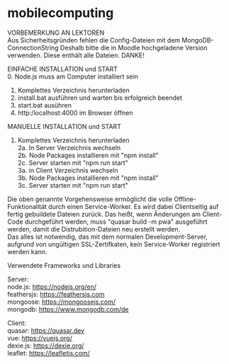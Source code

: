 # mobilecomputing

VORBEMERKUNG AN LEKTOREN  
Aus Sicherheitsgründen fehlen die Config-Dateien mit dem MongoDB-ConnectionString
Deshalb bitte die in Moodle hochgeladene Version verwenden. Diese enthält alle Dateien.
DANKE!  

EINFACHE INSTALLATION und START  
0. Node.js muss am Computer installiert sein  
1. Komplettes Verzeichnis herunterladen  
2. install.bat ausführen und warten bis erfolgreich beendet  
3. start.bat ausühren  
4. http:/localhost:4000 im Browser öffnen  

MANUELLE INSTALLATION und START  

1. Komplettes Verzeichnis herunterladen  
2a. In Server Verzeichnis wechseln  
2b. Node Packages installieren mit "npm install"  
2c. Server starten mit "npm run start"  
3a. in Client Verzeichnis wechseln  
3b. Node Packages installieren mit "npm install"  
3c. Server starten mit "npm run start"  

Die oben genannte Vorgehensweise ermöglicht die volle Offline-Funktionalität
durch einen Service-Worker. Es wird dabei Clientseitig auf fertig gebuildete
Dateien zurück. Das heißt, wenn Änderungen am Client-Code durchgeführt werden,
muss "quasar build -m pwa" ausgeführt werden, damit die Distrubition-Dateien
neu erstellt werden.  
Das alles ist notwendig, das mit dem normalen Development-Server, aufgrund
von ungültigen SSL-Zertifkaten, kein Service-Worker registriert werden kann.

Verwendete Frameworks und Libraries  

Server:  
node.js: https://nodejs.org/en/  
feathersjs: https://feathersjs.com  
mongoose: https://mongoosejs.com/  
mongodb: https://www.mongodb.com/de  

Client:  
quasar: https://quasar.dev  
vue: https://vuejs.org/  
dexie.js: https://dexie.org/  
leaflet: https://leafletjs.com/  
